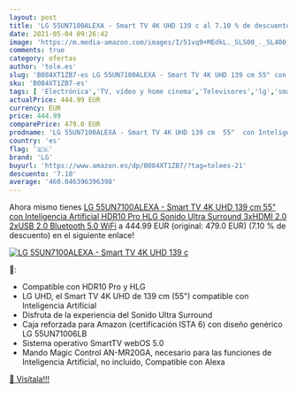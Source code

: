 ```yaml
---
layout: post
title: 'LG 55UN7100ALEXA - Smart TV 4K UHD 139 c al 7.10 % de descuento'
date: 2021-05-04 09:26:42
image: 'https://m.media-amazon.com/images/I/51vq9+MEdkL._SL500_._SL400_.jpg'
comments: true
category: ofertas
author: 'tole.es'
slug: 'B084XT1ZB7-es LG 55UN7100ALEXA - Smart TV 4K UHD 139 cm 55" con...'
sku: 'B084XT1ZB7-es'
tags: [ 'Electrónica','TV, vídeo y home cinema','Televisores','lg','smart','tv', ]
actualPrice: 444.99 EUR
currency: EUR
price: 444.99
comparePrice: 479.0 EUR
prodname: 'LG 55UN7100ALEXA - Smart TV 4K UHD 139 cm  55"  con Inteligencia Artificial  HDR10 Pro  HLG  Sonido Ultra Surround  3xHDMI 2.0  2xUSB 2.0  Bluetooth 5.0  WiFi'
country: 'es'
flag: '🇪🇸'
brand: 'LG'
buyurl: 'https://www.amazon.es/dp/B084XT1ZB7/?tag=tolees-21'
descuento: '7.10'
average: '460.046396396398'
---
```


Ahora mismo tienes [LG 55UN7100ALEXA - Smart TV 4K UHD 139 cm  55"  con Inteligencia Artificial  HDR10 Pro  HLG  Sonido Ultra Surround  3xHDMI 2.0  2xUSB 2.0  Bluetooth 5.0  WiFi](https://www.amazon.es/dp/B084XT1ZB7/?tag=tolees-21) a 444.99 EUR (original: 479.0 EUR) (7.10 %  de descuento) en el siguiente enlace!

[![LG 55UN7100ALEXA - Smart TV 4K UHD 139 c](https://m.media-amazon.com/images/I/51vq9+MEdkL._SL500_._SL400_.jpg)](https://www.amazon.es/dp/B084XT1ZB7/?tag=tolees-21)

🔎:

- Compatible con HDR10 Pro y HLG
- LG UHD, el Smart TV 4K UHD de 139 cm (55") compatible con Inteligencia Artificial
- Disfruta de la experiencia del Sonido Ultra Surround
- Caja reforzada para Amazon (certificación ISTA 6) con diseño genérico LG 55UN71006LB
- Sistema operativo SmartTV webOS 5.0
- Mando Magic Control AN-MR20GA, necesario para las funciones de Inteligencia Artificial, no incluido, Compatible con Alexa

[🛒 Visítala!!!](https://www.amazon.es/dp/B084XT1ZB7/?tag=tolees-21)
